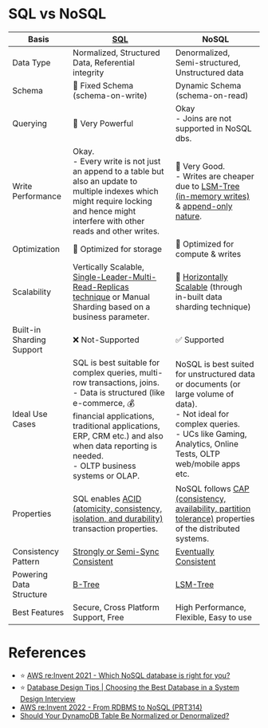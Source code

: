 # SQL vs NoSQL

| Basis                     | [SQL](7_SQL-Databases/Readme.md)                                                                                                                                                                                                                                               | NoSQL                                                                                                                                                                                              |
|---------------------------|--------------------------------------------------------------------------------------------------------------------------------------------------------------------------------------------------------------------------------------------------------------------------------|----------------------------------------------------------------------------------------------------------------------------------------------------------------------------------------------------|
| Data Type                 | Normalized, Structured Data, Referential integrity                                                                                                                                                                                                                             | Denormalized, Semi-structured, Unstructured data                                                                                                                                                   |
| Schema                    | :hammer: Fixed Schema (schema-on-write)                                                                                                                                                                                                                                        | Dynamic Schema (schema-on-read)                                                                                                                                                                    |
| Querying                  | :rocket: Very Powerful                                                                                                                                                                                                                                                         | Okay<br/>- Joins are not supported in NoSQL dbs.                                                                                                                                                   |
| Write Performance         | Okay.<br/>- Every write is not just an append to a table but also an update to multiple indexes which might require locking and hence might interfere with other reads and other writes.                                                                                       | :rocket: Very Good.<br/>- Writes are cheaper due to [LSM-Tree (in-memory writes)](5_DatabaseInternals/LSMTree.md) & [append-only nature](5_DatabaseInternals/AppendOnlyProperty.md).               |
| Optimization              | :floppy_disk: Optimized for storage                                                                                                                                                                                                                                            | :rocket: Optimized for compute & writes                                                                                                                                                            |
| Scalability               | Vertically Scalable, [Single-Leader-Multi-Read-Replicas technique](4_Consistency&Replication/SingleLeaderReplication.md) or Manual Sharding based on a business parameter.                                                                                                     | :rocket: [Horizontally Scalable](3_ScalabilityTechniques/Readme.md) (through in-built data sharding technique)                                                                                     |
| Built-in Sharding Support | :x: Not-Supported                                                                                                                                                                                                                                                              | :white_check_mark: Supported                                                                                                                                                                       |
| Ideal Use Cases           | SQL is best suitable for complex queries, multi-row transactions, joins. <br/>- Data is structured (like e-commerce, :moneybag: financial applications, traditional applications, ERP, CRM  etc.) and also when data reporting is needed.<br/>- OLTP business systems or OLAP. | NoSQL is best suited for unstructured data or documents (or large volume of data). <br/>- Not ideal for complex queries.<br/>- UCs like Gaming, Analytics, Online Tests, OLTP web/mobile apps etc. |
| Properties                | SQL enables [ACID (atomicity, consistency, isolation, and durability)](1_ACIDTransactions/Readme.md) transaction properties.                                                                                                                                                   | NoSQL follows [CAP (consistency, availability, partition tolerance)](2_CAP&PACELCTheorems/CAPTheorem.md) properties of the distributed systems.                                                    |
| Consistency Pattern       | [Strongly or Semi-Sync Consistent](4_Consistency&Replication/Readme.md)                                                                                                                                                                                                        | [Eventually Consistent](4_Consistency&Replication/Readme.md)                                                                                                                                       |
| Powering Data Structure   | [B-Tree](5_DatabaseInternals/BTree.md)                                                                                                                                                                                                                                         | [LSM-Tree](5_DatabaseInternals/LSMTree.md)                                                                                                                                                         |
| Best Features             | Secure, Cross Platform Support, Free                                                                                                                                                                                                                                           | High Performance, Flexible, Easy to use                                                                                                                                                            |

# References
- :star: [AWS re:Invent 2021 - Which NoSQL database is right for you?](https://www.youtube.com/watch?v=ivBaro-8PhI)
- :star: [Database Design Tips | Choosing the Best Database in a System Design Interview](https://www.youtube.com/watch?v=cODCpXtPHbQ)
- [AWS re:Invent 2022 - From RDBMS to NoSQL (PRT314)](https://www.youtube.com/watch?v=eEENrNKxCdw)
- [Should Your DynamoDB Table Be Normalized or Denormalized?](https://aws.amazon.com/blogs/database/should-your-dynamodb-table-be-normalized-or-denormalized/)